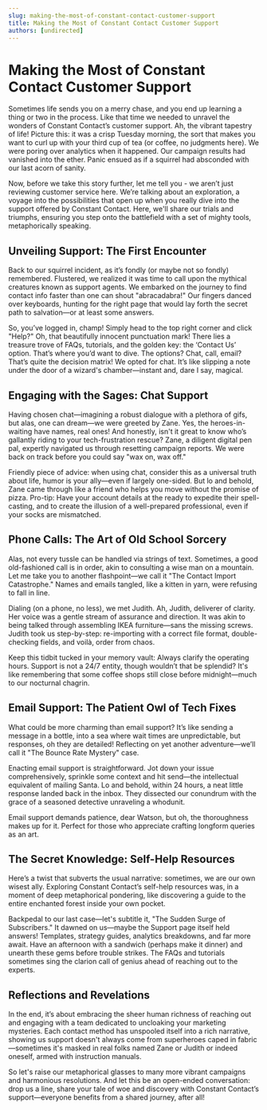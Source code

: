 ```yaml
---
slug: making-the-most-of-constant-contact-customer-support
title: Making the Most of Constant Contact Customer Support
authors: [undirected]
---
```



# Making the Most of Constant Contact Customer Support  

Sometimes life sends you on a merry chase, and you end up learning a thing or two in the process. Like that time we needed to unravel the wonders of Constant Contact’s customer support. Ah, the vibrant tapestry of life! Picture this: it was a crisp Tuesday morning, the sort that makes you want to curl up with your third cup of tea (or coffee, no judgments here). We were poring over analytics when it happened. Our campaign results had vanished into the ether. Panic ensued as if a squirrel had absconded with our last acorn of sanity.

Now, before we take this story further, let me tell you - we aren’t just reviewing customer service here. We’re talking about an exploration, a voyage into the possibilities that open up when you really dive into the support offered by Constant Contact. Here, we'll share our trials and triumphs, ensuring you step onto the battlefield with a set of mighty tools, metaphorically speaking.

## Unveiling Support: The First Encounter  
Back to our squirrel incident, as it’s fondly (or maybe not so fondly) remembered. Flustered, we realized it was time to call upon the mythical creatures known as support agents. We embarked on the journey to find contact info faster than one can shout "abracadabra!" Our fingers danced over keyboards, hunting for the right page that would lay forth the secret path to salvation—or at least some answers.

So, you’ve logged in, champ! Simply head to the top right corner and click "Help?" Oh, that beautifully innocent punctuation mark! There lies a treasure trove of FAQs, tutorials, and the golden key: the ‘Contact Us’ option. That’s where you’d want to dive. The options? Chat, call, email? That’s quite the decision matrix! We opted for chat. It’s like slipping a note under the door of a wizard's chamber—instant and, dare I say, magical.

## Engaging with the Sages: Chat Support  
Having chosen chat—imagining a robust dialogue with a plethora of gifs, but alas, one can dream—we were greeted by Zane. Yes, the heroes-in-waiting have names, real ones! And honestly, isn't it great to know who’s gallantly riding to your tech-frustration rescue? Zane, a diligent digital pen pal, expertly navigated us through resetting campaign reports. We were back on track before you could say "wax on, wax off."

Friendly piece of advice: when using chat, consider this as a universal truth about life, humor is your ally—even if largely one-sided. But lo and behold, Zane came through like a friend who helps you move without the promise of pizza. Pro-tip: Have your account details at the ready to expedite their spell-casting, and to create the illusion of a well-prepared professional, even if your socks are mismatched.

## Phone Calls: The Art of Old School Sorcery  
Alas, not every tussle can be handled via strings of text. Sometimes, a good old-fashioned call is in order, akin to consulting a wise man on a mountain. Let me take you to another flashpoint—we call it "The Contact Import Catastrophe." Names and emails tangled, like a kitten in yarn, were refusing to fall in line.

Dialing (on a phone, no less), we met Judith. Ah, Judith, deliverer of clarity. Her voice was a gentle stream of assurance and direction. It was akin to being talked through assembling IKEA furniture—sans the missing screws. Judith took us step-by-step: re-importing with a correct file format, double-checking fields, and voilà, order from chaos.

Keep this tidbit tucked in your memory vault: Always clarify the operating hours. Support is not a 24/7 entity, though wouldn’t that be splendid? It's like remembering that some coffee shops still close before midnight—much to our nocturnal chagrin.

## Email Support: The Patient Owl of Tech Fixes  
What could be more charming than email support? It’s like sending a message in a bottle, into a sea where wait times are unpredictable, but responses, oh they are detailed! Reflecting on yet another adventure—we’ll call it "The Bounce Rate Mystery" case.

Enacting email support is straightforward. Jot down your issue comprehensively, sprinkle some context and hit send—the intellectual equivalent of mailing Santa. Lo and behold, within 24 hours, a neat little response landed back in the inbox. They dissected our conundrum with the grace of a seasoned detective unraveling a whodunit.

Email support demands patience, dear Watson, but oh, the thoroughness makes up for it. Perfect for those who appreciate crafting longform queries as an art.

## The Secret Knowledge: Self-Help Resources  
Here’s a twist that subverts the usual narrative: sometimes, we are our own wisest ally. Exploring Constant Contact’s self-help resources was, in a moment of deep metaphorical pondering, like discovering a guide to the entire enchanted forest inside your own pocket.

Backpedal to our last case—let's subtitle it, "The Sudden Surge of Subscribers." It dawned on us—maybe the Support page itself held answers! Templates, strategy guides, analytics breakdowns, and far more await. Have an afternoon with a sandwich (perhaps make it dinner) and unearth these gems before trouble strikes. The FAQs and tutorials sometimes sing the clarion call of genius ahead of reaching out to the experts.

## Reflections and Revelations  
In the end, it’s about embracing the sheer human richness of reaching out and engaging with a team dedicated to uncloaking your marketing mysteries. Each contact method has unspooled itself into a rich narrative, showing us support doesn't always come from superheroes caped in fabric—sometimes it's masked in real folks named Zane or Judith or indeed oneself, armed with instruction manuals.

So let's raise our metaphorical glasses to many more vibrant campaigns and harmonious resolutions. And let this be an open-ended conversation: drop us a line, share your tale of woe and discovery with Constant Contact’s support—everyone benefits from a shared journey, after all!
